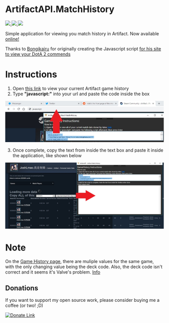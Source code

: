 <p align="center">
  <h1>ArtifactAPI.MatchHistory</h1>

  <a href="https://twitter.com/JoshLmao">
    <img src="https://img.shields.io/badge/twitter-JoshLmao-blue.svg?style=flat-square.svg"/>
  </a>
  <a href="https://github.com/JoshLmao/ArtifactAPI.MatchHistory/releases">
    <img src="https://img.shields.io/badge/release-v0.5-green.svg?style=flat-square.svg"/>
  </a>
  <a href="https://artifacthistory.joshlmao.com">
    <img src="https://img.shields.io/badge/website-online-brightgreen.svg?style=flat-square.svg"/>
  </a>
</p>

Simple application for viewing you match history in Artifact. Now available [online!](https://artifacthistory.joshlmao.com)

Thanks to [Bongikairu](https://github.com/bongikairu/illuminate) for originally creating the Javascript script [for his site to view your DotA 2 commends](https://illuminate.dotasphere.com/)

# Instructions

1. Open [this link](https://steamcommunity.com/my/gcpd/583950/?category=Games&amp;tab=MatchPlayers) to view your current Artifact game history
2. Type **"javascript:"** into your url and paste the code inside the box

![2_Img](/repo_assets/2.jpg)

3. Once complete, copy the text from inside the text box and paste it inside the application, like shown below

![3_Img](/repo_assets/3.jpg)


# Note

On the [Game History page](https://steamcommunity.com/my/gcpd/583950/?category=Games&amp;tab=MatchPlayers), there are muliple values for the same game, with the only changing value being the deck code. 
Also, the deck code isn't correct and it seems it's Valve's problem. [Info](https://twitter.com/JoshLmao/status/1072991524542132231)

## Donations

If you want to support my open source work, please consider buying me a coffee (or two! ;D)

[![Donate Link](https://www.paypalobjects.com/en_US/i/btn/btn_donateCC_LG.gif)](https://paypal.me/ijoshlmao)
